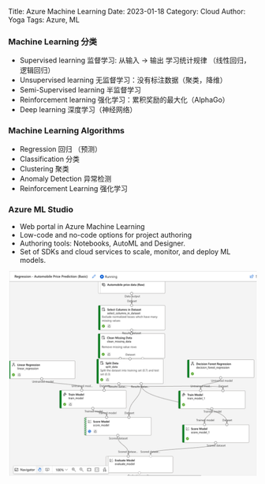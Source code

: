 Title: Azure Machine Learning
Date: 2023-01-18
Category: Cloud
Author: Yoga
Tags: Azure, ML

### Machine Learning 分类

* Supervised learning 监督学习: 从输入 -> 输出 学习统计规律 （线性回归，逻辑回归）
* Unsupervised learning 无监督学习：没有标注数据（聚类，降维）
* Semi-Supervised learning 半监督学习
* Reinforcement learning 强化学习：累积奖励的最大化（AlphaGo）
* Deep learning 深度学习（神经网络）

### Machine Learning Algorithms

* Regression 回归 （预测）
* Classification 分类
* Clustering 聚类
* Anomaly Detection 异常检测
* Reinforcement Learning 强化学习

### Azure ML Studio

* Web portal in Azure Machine Learning
* Low-code and no-code options for project authoring
* Authoring tools: Notebooks, AutoML and Designer.
* Set of SDKs and cloud services to scale, monitor, and deploy ML
models.

![aml](img/aml1.png)
